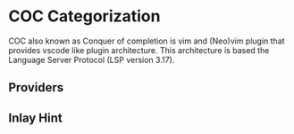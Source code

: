 # COC Categorization

COC also known as Conquer of completion is vim and (Neo)vim plugin that provides
vscode like plugin architecture. This architecture is based the Language Server
Protocol (LSP version 3.17).

## Providers

## Inlay Hint
